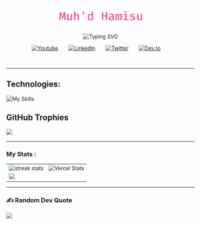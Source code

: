 <p align="center">
  <a href="https://github.com/sir-mammut">
    <img src="dist/m-hamisu.png" alt="Jonah Lawrence" />
  </a>
</p>

<p align="center">
  <img src="https://readme-typing-svg.herokuapp.com?font=Fira+Code&pause=1000&color=f75c7e&width=435&lines=Full-Stack+Web+and+App+developer;Experienced+UI%2FUX+Designer;7%2B+Years+of+Coding+Experience;Always+learning+new+things" alt="Typing SVG" />
</p>

<!-- Social icons section -->
<p align="center">
  <a href="https://www.youtube.com/c/mammut"><img width="32px" alt="Youtube" title="Youtube" src="https://i.imgur.com/qiXu7b2.png"/></a>
  &#8287;&#8287;&#8287;&#8287;&#8287;
  <a href="https://www.linkedin.com/in/muhd-hamisu/"><img width="32px" alt="LinkedIn" title="LinkedIn" src="https://i.imgur.com/yRpa1dQ.png"/></a>
  &#8287;&#8287;&#8287;&#8287;&#8287;
  <a href="https://twitter.com/sir-mammut"><img width="32px" alt="Twitter" title="Twitter" src="https://i.imgur.com/AixJgnm.png"/></a>
  &#8287;&#8287;&#8287;&#8287;&#8287;
  <!-- <a href="https://discord.gg/fPrqh3Zfu" alt="Discord" title="Dev Pro Tips Discord Server"><img width="32px" src="https://i.imgur.com/OViZO8J.png"/></a>
  &#8287;&#8287;&#8287;&#8287;&#8287; -->
  <a href="https://dev.to/muhd-hamisu"><img width="32px" alt="Dev.to" title="DenverCoder1 Dev.to" src="https://i.imgur.com/mVm29vK.png"></a>
  &#8287;&#8287;&#8287;&#8287;&#8287;
  <!-- <a href="https://ko-fi.com/rence"><img width="32px" alt="Ko-fi" title="Buy me a coffee" src="https://i.imgur.com/PpLeD3K.png"/></a>
  &#8287;&#8287;&#8287;&#8287;&#8287; -->
  <!-- <a href="http://eyl327.community.org/promos/"><img width="32px" alt="Free Stuff" title="Free gifts for you" src="https://i.imgur.com/0uVwkoZ.png"/></a> -->
</p>

<br/>

---

<!-- ![snake](https://github.com/sir-mammut/sir-mammut/blob/output/github-contribution-grid-snake2.svg) -->

<!-- ![Snake animation](https://raw.githubusercontent.com/sir-mammut/sir-mammut/main/dist/github-snake.svg)-->


<!-- <picture>
  <source media="(prefers-color-scheme: dark)" srcset="github-snake-dark.svg" />
  <source media="(prefers-color-scheme: light)" srcset="github-snake.svg" />
  <img alt="github-snake" src="https://raw.githubusercontent.com/sir-mammut/sir-mammut/main/dist/github-snake.svg" />
</picture> -->

<h2 align="left">Technologies:</h2>
<div align="left">

  ![My Skills](https://skillicons.dev/icons?i=cpp,py,js,php,html,css,nodejs,express,react,nextjs,bootstrap,tailwind,laravel&theme=dark)
</div>

## GitHub Trophies

![](https://github-profile-trophy.vercel.app/?username=sir-mammut&theme=radical&no-frame=false&no-bg=true&margin-w=4)

---

###  My Stats :
<table>
  <tr>
  <td><img width=390 src="https://github-readme-streak-stats-salesp07.vercel.app/?user=sir-mammut&theme=react&border_radius=10" alt="streak stats"/></td>
    <td><img src="https://github-readme-stats.vercel.app/api?username=sir-mammut&show_icons=true&theme=neon" alt="Vercel Stats" /></td>
    
  </tr>
  <tr>
    <td colspan="2" aligh="center">
      <img src="https://github-readme-stats.vercel.app/api/top-langs/?username=sir-mammut&layout=compact&langs_count=5&card_width=500&theme=dracula" />
    </td>
  </tr>
</table>

---

### ✍️ Random Dev Quote
![](https://quotes-github-readme.vercel.app/api?type=horizontal&theme=radical)
